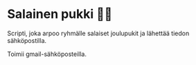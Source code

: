 # Salainen pukki 🎅🤫

Scripti, joka arpoo ryhmälle salaiset joulupukit ja lähettää tiedon sähköpostilla.

Toimii gmail-sähköposteilla.
